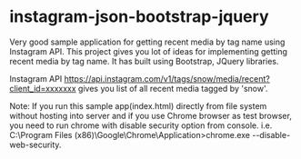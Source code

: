 instagram-json-bootstrap-jquery
===============================

Very good sample application for getting recent media by tag name using Instagram API. This project gives you lot of ideas for implementing getting recent media by tag name. It has built using Bootstrap, JQuery libraries. 

Instagram API https://api.instagram.com/v1/tags/snow/media/recent?client_id=xxxxxxx gives you list of all recent media tagged by 'snow'.

Note: If you run this sample app(index.html) directly from file system without hosting into server and if you use Chrome browser as test browser, you need to run chrome with disable security option from console. 
i.e. C:\Program Files (x86)\Google\Chrome\Application>chrome.exe --disable-web-security.

